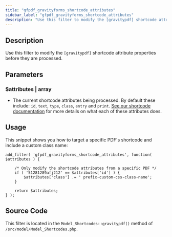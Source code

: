 ```yaml
---
title: "gfpdf_gravityforms_shortcode_attributes"
sidebar_label: "gfpdf_gravityforms_shortcode_attributes"
description: "Use this filter to modify the [gravitypdf] shortcode attribute properties before they are processed."
---
```


## Description

Use this filter to modify the `[gravitypdf]` shortcode attribute properties before they are processed.

## Parameters

### $attributes | array
*  The current shortcode attributes being processed. By default these include: `id`, `text`, `type`, `class`, `entry` and `print`. [See our shortcode documentation](../../users/shortcodes-and-mergetags.md#attributes) for more details on what each of these attributes does.

## Usage

This snippet shows you how to target a specific PDF's shortcode and include a custom class name:

```
add_filter( 'gfpdf_gravityforms_shortcode_attributes', function( $attributes ) {

	/* Only modify the shortcode attributes from a specific PDF */
	if ( '51281289afj212' == $attributes['id'] ) {
		$attributes['class'] .= ' prefix-custom-css-class-name';
	}

	return $attributes;
} );
```

## Source Code

This filter is located in the `Model_Shortcodes::gravitypdf()` method of `/src/model/Model_Shortcodes.php`.